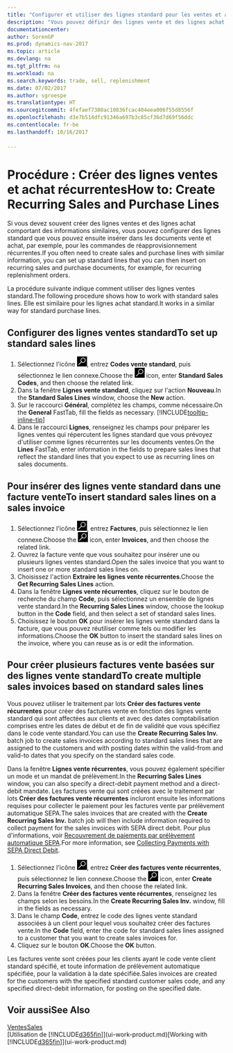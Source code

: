 ```yaml
---
title: "Configurer et utiliser des lignes standard pour les ventes et achats récurrents"
description: "Vous pouvez définir des lignes vente et des lignes achat que vous utilisez fréquemment et les insérer dans des documents achat et vente pour remplir rapidement les lignes avec des informations standard."
documentationcenter: 
author: SorenGP
ms.prod: dynamics-nav-2017
ms.topic: article
ms.devlang: na
ms.tgt_pltfrm: na
ms.workload: na
ms.search.keywords: trade, sell, replenishment
ms.date: 07/02/2017
ms.author: sgroespe
ms.translationtype: HT
ms.sourcegitcommit: 4fefaef7380ac10836fcac404eea006f55d8556f
ms.openlocfilehash: d3e7b514dfc91346a697b3c85cf36d7d69f56ddc
ms.contentlocale: fr-be
ms.lasthandoff: 10/16/2017

---
```

# <a name="how-to-create-recurring-sales-and-purchase-lines"></a><span data-ttu-id="beeb3-103">Procédure : Créer des lignes ventes et achat récurrentes</span><span class="sxs-lookup"><span data-stu-id="beeb3-103">How to: Create Recurring Sales and Purchase Lines</span></span>
<span data-ttu-id="beeb3-104">Si vous devez souvent créer des lignes ventes et des lignes achat comportant des informations similaires, vous pouvez configurer des lignes standard que vous pouvez ensuite insérer dans les documents vente et achat, par exemple, pour les commandes de réapprovisionnement récurrentes.</span><span class="sxs-lookup"><span data-stu-id="beeb3-104">If you often need to create sales and purchase lines with similar information, you can set up standard lines that you can then insert on recurring sales and purchase documents, for example, for recurring replenishment orders.</span></span>  

<span data-ttu-id="beeb3-105">La procédure suivante indique comment utiliser des lignes ventes standard.</span><span class="sxs-lookup"><span data-stu-id="beeb3-105">The following procedure shows how to work with standard sales lines.</span></span> <span data-ttu-id="beeb3-106">Elle est similaire pour les lignes achat standard.</span><span class="sxs-lookup"><span data-stu-id="beeb3-106">It works in a similar way for standard purchase lines.</span></span>  

## <a name="to-set-up-standard-sales-lines"></a><span data-ttu-id="beeb3-107">Configurer des lignes ventes standard</span><span class="sxs-lookup"><span data-stu-id="beeb3-107">To set up standard sales lines</span></span>  
1. <span data-ttu-id="beeb3-108">Sélectionnez l'icône ![Page ou état pour la recherche](media/ui-search/search_small.png "Page ou état pour la recherche"), entrez **Codes vente standard**, puis sélectionnez le lien connexe.</span><span class="sxs-lookup"><span data-stu-id="beeb3-108">Choose the ![Search for Page or Report](media/ui-search/search_small.png "Search for Page or Report icon") icon, enter **Standard Sales Codes**, and then choose the related link.</span></span>  
2. <span data-ttu-id="beeb3-109">Dans la fenêtre **Lignes vente standard**, cliquez sur l'action **Nouveau**.</span><span class="sxs-lookup"><span data-stu-id="beeb3-109">In the **Standard Sales Lines** window, choose the **New** action.</span></span>  
3. <span data-ttu-id="beeb3-110">Sur le raccourci **Général**, complétez les champs, comme nécessaire.</span><span class="sxs-lookup"><span data-stu-id="beeb3-110">On the **General** FastTab, fill the fields as necessary.</span></span> [!INCLUDE[tooltip-inline-tip](includes/tooltip-inline-tip_md.md)]  
4. <span data-ttu-id="beeb3-111">Dans le raccourci **Lignes**, renseignez les champs pour préparer les lignes ventes qui répercutent les lignes standard que vous prévoyez d'utiliser comme lignes récurrentes sur les documents ventes.</span><span class="sxs-lookup"><span data-stu-id="beeb3-111">On the **Lines** FastTab, enter information in the fields to prepare sales lines that reflect the standard lines that you expect to use as recurring lines on sales documents.</span></span>  

## <a name="to-insert-standard-sales-lines-on-a-sales-invoice"></a><span data-ttu-id="beeb3-112">Pour insérer des lignes vente standard dans une facture vente</span><span class="sxs-lookup"><span data-stu-id="beeb3-112">To insert standard sales lines on a sales invoice</span></span>
1. <span data-ttu-id="beeb3-113">Sélectionnez l'icône ![Page ou état pour la recherche](media/ui-search/search_small.png "Page ou état pour la recherche"), entrez **Factures**, puis sélectionnez le lien connexe.</span><span class="sxs-lookup"><span data-stu-id="beeb3-113">Choose the ![Search for Page or Report](media/ui-search/search_small.png "Search for Page or Report icon") icon, enter **Invoices**, and then choose the related link.</span></span>
2. <span data-ttu-id="beeb3-114">Ouvrez la facture vente que vous souhaitez pour insérer une ou plusieurs lignes ventes standard.</span><span class="sxs-lookup"><span data-stu-id="beeb3-114">Open the sales invoice that you want to insert one or more standard sales lines on.</span></span>
3. <span data-ttu-id="beeb3-115">Choisissez l'action **Extraire les lignes vente récurrentes**.</span><span class="sxs-lookup"><span data-stu-id="beeb3-115">Choose the **Get Recurring Sales Lines** action.</span></span>
4. <span data-ttu-id="beeb3-116">Dans la fenêtre **Lignes vente récurrentes**, cliquez sur le bouton de recherche du champ **Code**, puis sélectionnez un ensemble de lignes vente standard.</span><span class="sxs-lookup"><span data-stu-id="beeb3-116">In the **Recurring Sales Lines** window, choose the lookup button in the **Code** field, and then select a set of standard sales lines.</span></span>
5. <span data-ttu-id="beeb3-117">Choisissez le bouton **OK** pour insérer les lignes vente standard dans la facture, que vous pouvez réutiliser comme tels ou modifier les informations.</span><span class="sxs-lookup"><span data-stu-id="beeb3-117">Choose the **OK** button to insert the standard sales lines on the invoice, where you can reuse as is or edit the information.</span></span>

## <a name="to-create-multiple-sales-invoices-based-on-standard-sales-lines"></a><span data-ttu-id="beeb3-118">Pour créer plusieurs factures vente basées sur des lignes vente standard</span><span class="sxs-lookup"><span data-stu-id="beeb3-118">To create multiple sales invoices based on standard sales lines</span></span>
<span data-ttu-id="beeb3-119">Vous pouvez utiliser le traitement par lots **Créer des factures vente récurrentes** pour créer des factures vente en fonction des lignes vente standard qui sont affectées aux clients et avec des dates comptabilisation comprises entre les dates de début et de fin de validité que vous spécifiez dans le code vente standard.</span><span class="sxs-lookup"><span data-stu-id="beeb3-119">You can use the **Create Recurring Sales Inv.** batch job to create sales invoices according to standard sales lines that are assigned to the customers and with posting dates within the valid-from and valid-to dates that you specify on the standard sales code.</span></span>

<span data-ttu-id="beeb3-120">Dans la fenêtre **Lignes vente récurrentes**, vous pouvez également spécifier un mode et un mandat de prélèvement.</span><span class="sxs-lookup"><span data-stu-id="beeb3-120">In the **Recurring Sales Lines** window, you can also specify a direct-debit payment method and a direct-debit mandate.</span></span> <span data-ttu-id="beeb3-121">Les factures vente qui sont créées avec le traitement par lots **Créer des factures vente récurrentes** incluront ensuite les informations requises pour collecter le paiement pour les factures vente par prélèvement automatique SEPA.</span><span class="sxs-lookup"><span data-stu-id="beeb3-121">The sales invoices that are created with the **Create Recurring Sales Inv.** batch job will then include information required to collect payment for the sales invoices with SEPA direct debit.</span></span> <span data-ttu-id="beeb3-122">Pour plus d'informations, voir [Recouvrement de paiements par prélèvement automatique SEPA](finance-collect-payments-with-sepa-direct-debit.md).</span><span class="sxs-lookup"><span data-stu-id="beeb3-122">For more information, see [Collecting Payments with SEPA Direct Debit](finance-collect-payments-with-sepa-direct-debit.md).</span></span>

1. <span data-ttu-id="beeb3-123">Sélectionnez l'icône ![Page ou état pour la recherche](media/ui-search/search_small.png "Page ou état pour la recherche"), entrez **Créer des factures vente récurrentes**, puis sélectionnez le lien connexe.</span><span class="sxs-lookup"><span data-stu-id="beeb3-123">Choose the ![Search for Page or Report](media/ui-search/search_small.png "Search for Page or Report icon") icon, enter **Create Recurring Sales Invoices**, and then choose the related link.</span></span>
2. <span data-ttu-id="beeb3-124">Dans la fenêtre **Créer des factures vente récurrentes**, renseignez les champs selon les besoins.</span><span class="sxs-lookup"><span data-stu-id="beeb3-124">In the **Create Recurring Sales Inv.** window, fill in the fields as necessary.</span></span>
3. <span data-ttu-id="beeb3-125">Dans le champ **Code**, entrez le code des lignes vente standard associées à un client pour lequel vous souhaitez créer des factures vente.</span><span class="sxs-lookup"><span data-stu-id="beeb3-125">In the **Code** field, enter the code for standard sales lines assigned to a customer that you want to create sales invoices for.</span></span>
4. <span data-ttu-id="beeb3-126">Cliquez sur le bouton **OK**.</span><span class="sxs-lookup"><span data-stu-id="beeb3-126">Choose the **OK** button.</span></span>

<span data-ttu-id="beeb3-127">Les factures vente sont créées pour les clients ayant le code vente client standard spécifié, et toute information de prélèvement automatique spécifiée, pour la validation à la date spécifiée.</span><span class="sxs-lookup"><span data-stu-id="beeb3-127">Sales invoices are created for the customers with the specified standard customer sales code, and any specified direct-debit information, for posting on the specified date.</span></span>

## <a name="see-also"></a><span data-ttu-id="beeb3-128">Voir aussi</span><span class="sxs-lookup"><span data-stu-id="beeb3-128">See Also</span></span>  
[<span data-ttu-id="beeb3-129">Ventes</span><span class="sxs-lookup"><span data-stu-id="beeb3-129">Sales</span></span>](sales-manage-sales.md)  
<span data-ttu-id="beeb3-130">[Utilisation de [!INCLUDE[d365fin](includes/d365fin_md.md)]](ui-work-product.md)</span><span class="sxs-lookup"><span data-stu-id="beeb3-130">[Working with [!INCLUDE[d365fin](includes/d365fin_md.md)]](ui-work-product.md)</span></span>

